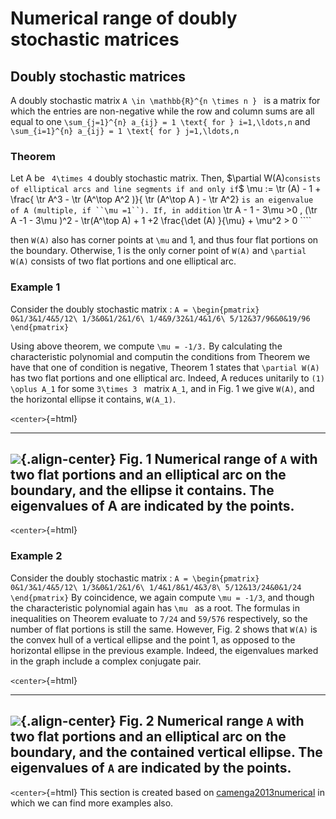 Numerical range of doubly stochastic matrices
=============================================

Doubly stochastic matrices
--------------------------

A doubly stochastic matrix ``A \in \mathbb{R}^{n \times n } `` is a
matrix for which the entries are non-negative while the row and column
sums are all equal to one ```` \sum_{j=1}^{n} a_{ij} = 1 \text{ for
} i=1,\ldots,n ```` and ```` \sum_{i=1}^{n} a_{ij} = 1 \text{ for
} j=1,\ldots,n````

### Theorem

Let A be `` 4\times 4`` doubly stochastic matrix. Then, \$\partial
W(A)`` consists of elliptical arcs and line segments if and only if ``\$
\mu := \tr (A) - 1 + \frac{ \tr A^3 - \tr (A^\top A^2 )}{ \tr
(A^\top A ) - \tr A^2} ```` is an eigenvalue of A (multiple, if
``\mu =1``). If, in addition ```` \tr A - 1 - 3\mu \>0 , (\tr A -1 -
3\mu )^2 - \tr(A^\top A) + 1 +2 \frac{\det (A) }{\mu} + \mu^2
\> 0 ````

then ``W(A)`` also has corner points at ``\mu`` and 1, and thus four
flat portions on the boundary. Otherwise, 1 is the only corner point of
``W(A)`` and ``\partial W(A)`` consists of two flat portions and one
elliptical arc.

### Example 1

Consider the doubly stochastic matrix : ```` A = \begin{pmatrix}
0&1/3&1/4&5/12\
1/3&0&1/2&1/6\
1/4&9/32&1/4&1/6\
5/12&37/96&0&19/96 \end{pmatrix} ````

Using above theorem, we compute ``\mu = -1/3.`` By calculating the
characteristic polynomial and computin the conditions from Theorem we
have that one of condition is negative, Theorem 1 states that
``\partial W(A)`` has two flat portions and one elliptical arc. Indeed,
A reduces unitarily to ``(1) \oplus A_1`` for some ``3\times 3 ``
matrix ``A_1``, and in Fig. 1 we give ``W(A)``, and the horizontal
ellipse it contains, ``W(A_1)``.

`<center>`{=html}

  ------------------------------------------------------------------------------------------------------------------------------------------------------------------------------
  ![](/numerical-range/examples/r1.jpg){.align-center}
  Fig. 1 Numerical range of ``A`` with two flat portions and an elliptical arc on the boundary, and the ellipse it contains. The eigenvalues of A are indicated by the points.
  ------------------------------------------------------------------------------------------------------------------------------------------------------------------------------

`<center>`{=html}

### Example 2

Consider the doubly stochastic matrix : ```` A = \begin{pmatrix}
0&1/3&1/4&5/12\
1/3&0&1/2&1/6\
1/4&1/8&1/4&3/8\
5/12&13/24&0&1/24 \end{pmatrix} ```` By coincidence, we again compute
``\mu = -1/3``, and though the characteristic polynomial again has
``\mu `` as a root. The formulas in inequalities on Theorem evaluate to
``7/24`` and ``59/576`` respectively, so the number of flat portions is
still the same. However, Fig. 2 shows that ``W(A)`` is the convex hull
of a vertical ellipse and the point 1, as opposed to the horizontal
ellipse in the previous example. Indeed, the eigenvalues marked in the
graph include a complex conjugate pair.

`<center>`{=html}

  --------------------------------------------------------------------------------------------------------------------------------------------------------------------------------------
  ![](/numerical-range/examples/r2.jpg){.align-center}
  Fig. 2 Numerical range ``A`` with two flat portions and an elliptical arc on the boundary, and the contained vertical ellipse. The eigenvalues of ``A`` are indicated by the points.
  --------------------------------------------------------------------------------------------------------------------------------------------------------------------------------------

`<center>`{=html} This section is created based on [camenga2013numerical](@cite) in which we can find more examples also.
